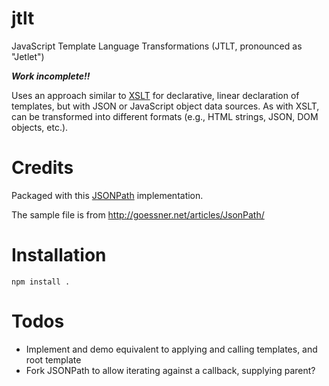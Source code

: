 # jtlt

JavaScript Template Language Transformations (JTLT, pronounced as "Jetlet")

***Work incomplete!!***

Uses an approach similar to [XSLT](http://www.w3.org/Style/XSL/) for
declarative, linear declaration of templates, but with JSON or JavaScript
object data sources. As with XSLT, can be transformed into different
formats (e.g., HTML strings, JSON, DOM objects, etc.).

# Credits

Packaged with this [JSONPath](https://github.com/s3u/JSONPath) implementation.

The sample file is from http://goessner.net/articles/JsonPath/

# Installation

```
npm install .
```

# Todos
- Implement and demo equivalent to applying and calling templates, and root template
- Fork JSONPath to allow iterating against a callback, supplying parent?
